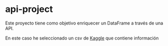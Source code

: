 # api-project

Este proyecto tiene como objetivo enriquecer un DataFrame a través de una API.

En este caso he seleccionado un csv de [Kaggle](https://www.kaggle.com/mariotormo/complete-pokemon-dataset-updated-090420?select=pokedex_%28Update_05.20%29.csv) que contiene información 
